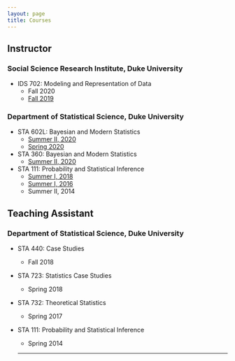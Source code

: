 ```yaml
---
layout: page
title: Courses
---
```


## Instructor

### Social Science Research Institute, Duke University
* IDS 702: Modeling and Representation of Data
  - Fall 2020
  - [Fall 2019](https://ids-702-f19.github.io/Course-Website/)

### Department of Statistical Science, Duke University
* STA 602L: Bayesian and Modern Statistics
  - [Summer II, 2020](https://sta-360-602l-su20.github.io/Course-Website/)
  - [Spring 2020](https://sta-602l-s20.github.io/Course-Website/)
* STA 360: Bayesian and Modern Statistics
  - [Summer II, 2020](https://sta-360-602l-su20.github.io/Course-Website/)
* STA 111: Probability and Statistical Inference
  - [Summer I, 2018](https://akandelanre.github.io/STA111-Summer2018-Course-Website/)
  - [Summer I, 2016](https://akandelanre.github.io/STA111-Summer2016-Course-Website/)
  - Summer II, 2014


## Teaching Assistant

### Department of Statistical Science, Duke University
* STA 440: Case Studies
  - Fall 2018
* STA 723: Statistics Case Studies
  - Spring 2018
* STA 732: Theoretical Statistics
  - Spring 2017
* STA 111: Probability and Statistical Inference
  - Spring 2014

  -------------------------

